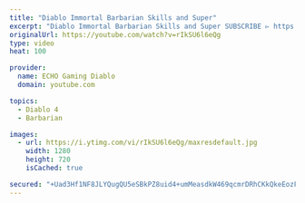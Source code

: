 ```yaml
---
title: "Diablo Immortal Barbarian Skills and Super"
excerpt: "Diablo Immortal Barbarian Skills and Super SUBSCRIBE ▻ https://bit.ly/2lYOlq3 Watch Next ▻ https://bit.ly/2VFrX2K Check out my original YouTube channel ..."
originalUrl: https://youtube.com/watch?v=rIkSU6l6eQg
type: video
heat: 100

provider:
  name: ECHO Gaming Diablo
  domain: youtube.com

topics:
  - Diablo 4
  - Barbarian

images:
  - url: https://i.ytimg.com/vi/rIkSU6l6eQg/maxresdefault.jpg
    width: 1280
    height: 720
    isCached: true

secured: "+Uad3Hf1NF8JLYQugQU5eSBkPZ8uid4+umMeasdkW469qcmrDRhCKkQkeEozFvSv4QoYasZaKAZXvmkrEHDWsU1G2Zu1KRxaBU24bzSxE9SHpE9IwPWEGzvnW/iNmPtaPKzLCBQec8rXZfe4AtD0RomTavK/XVSaSaQrozBFtfaB+diox8i8eDVxCEqUD50mjpteQwRDJ5SodRWc+slGtRAQKuSa/OEL93/yeXYvIHE0Gc/niaIYLUPIomu7yzyE8uhSO2HwpJ+NOSs0A9HdHtjx4/ahspEWKvsZ/REd+0YxSfG9iO4bBS2dT/CIAQe2ogh/nTrCKVaQY9urhLs+Ex+2+FJ1c2GHNS7hOBi2G1YtbXh3RkDuNcNPGc1rdwMqs1gGGb8olurGCfjgTXVGMA==;rNcyKp9pyOd7rPpLvbluog=="
---
```


